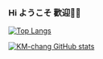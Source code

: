 ### Hi ようこそ 歡迎👋👋


[![Top Langs](https://github-readme-stats.vercel.app/api/top-langs/?username=km-chang&theme=dark&show_icons=true&count_private=true)](https://github.com/anuraghazra/github-readme-stats)


[![KM-chang GitHub stats](https://github-readme-stats.vercel.app/api?username=km-Chang&count_private=true&theme=dark&show_icons=true)](https://github.com/anuraghazra/github-readme-stats)